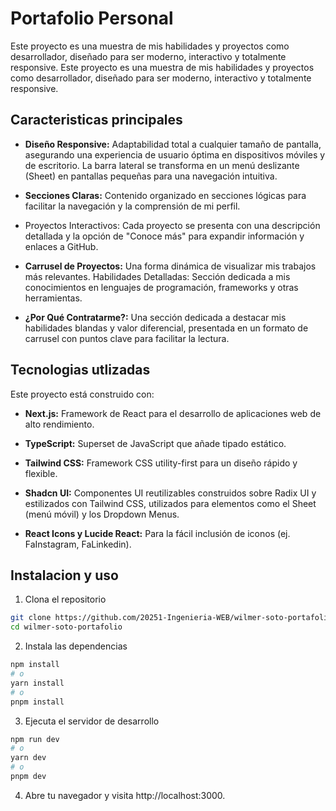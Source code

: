 # Portafolio Personal

Este proyecto es una muestra de mis habilidades y proyectos como desarrollador, diseñado para ser moderno, interactivo y totalmente responsive. Este proyecto es una muestra de mis habilidades y proyectos como desarrollador, diseñado para ser moderno, interactivo y totalmente responsive.

## Caracteristicas principales

- **Diseño Responsive:** Adaptabilidad total a cualquier tamaño de pantalla, asegurando una experiencia de usuario óptima en dispositivos móviles y de escritorio. La barra lateral se transforma en un menú deslizante (Sheet) en pantallas pequeñas para una navegación intuitiva.

- **Secciones Claras:** Contenido organizado en secciones lógicas para facilitar la navegación y la comprensión de mi perfil.

- Proyectos Interactivos: Cada proyecto se presenta con una descripción detallada y la opción de "Conoce más" para expandir información y enlaces a GitHub.

- **Carrusel de Proyectos:** Una forma dinámica de visualizar mis trabajos más relevantes.
  Habilidades Detalladas: Sección dedicada a mis conocimientos en lenguajes de programación, frameworks y otras herramientas.

- **¿Por Qué Contratarme?:** Una sección dedicada a destacar mis habilidades blandas y valor diferencial, presentada en un formato de carrusel con puntos clave para facilitar la lectura.

## Tecnologias utlizadas

Este proyecto está construido con:

- **Next.js:** Framework de React para el desarrollo de aplicaciones web de alto rendimiento.

- **TypeScript:** Superset de JavaScript que añade tipado estático.

- **Tailwind CSS:** Framework CSS utility-first para un diseño rápido y flexible.

- **Shadcn UI:** Componentes UI reutilizables construidos sobre Radix UI y estilizados con Tailwind CSS, utilizados para elementos como el Sheet (menú móvil) y los Dropdown Menus.

- **React Icons y Lucide React:** Para la fácil inclusión de iconos (ej. FaInstagram, FaLinkedin).

## Instalacion y uso

1. Clona el repositorio

```bash
git clone https://github.com/20251-Ingenieria-WEB/wilmer-soto-portafolio
cd wilmer-soto-portafolio
```

2. Instala las dependencias

```bash
npm install
# o
yarn install
# o
pnpm install
```

3. Ejecuta el servidor de desarrollo

```bash
npm run dev
# o
yarn dev
# o
pnpm dev
```

4. Abre tu navegador y visita http://localhost:3000.
